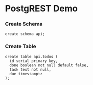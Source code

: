 # PostgREST Demo

### Create Schema

```create schema api;```

### Create Table

```
create table api.todos (
  id serial primary key,
  done boolean not null default false,
  task text not null,
  due timestamptz
);


```
